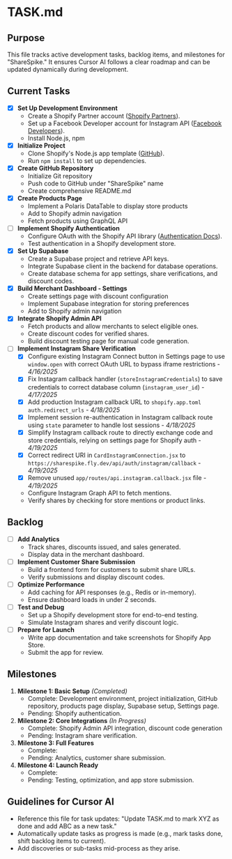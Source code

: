 # TASK.md

## Purpose
This file tracks active development tasks, backlog items, and milestones for "ShareSpike." It ensures Cursor AI follows a clear roadmap and can be updated dynamically during development.

## Current Tasks
- [x] **Set Up Development Environment**
  - Create a Shopify Partner account ([Shopify Partners](https://partners.shopify.com)).
  - Set up a Facebook Developer account for Instagram API ([Facebook Developers](https://developers.facebook.com)).
  - Install Node.js, npm
- [x] **Initialize Project**
  - Clone Shopify's Node.js app template ([GitHub](https://github.com/Shopify/shopify-app-template-node)).
  - Run `npm install` to set up dependencies.
- [x] **Create GitHub Repository**
  - Initialize Git repository
  - Push code to GitHub under "ShareSpike" name
  - Create comprehensive README.md
- [x] **Create Products Page**
  - Implement a Polaris DataTable to display store products
  - Add to Shopify admin navigation
  - Fetch products using GraphQL API
- [ ] **Implement Shopify Authentication**
  - Configure OAuth with the Shopify API library ([Authentication Docs](https://shopify.dev/docs/apps/auth/oauth)).
  - Test authentication in a Shopify development store.
- [x] **Set Up Supabase**
  - Create a Supabase project and retrieve API keys.
  - Integrate Supabase client in the backend for database operations.
  - Create database schema for app settings, share verifications, and discount codes.
- [x] **Build Merchant Dashboard - Settings**
  - Create settings page with discount configuration
  - Implement Supabase integration for storing preferences
  - Add to Shopify admin navigation
- [x] **Integrate Shopify Admin API**
  - Fetch products and allow merchants to select eligible ones.
  - Create discount codes for verified shares.
  - Build discount testing page for manual code generation.
- [ ] **Implement Instagram Share Verification**
  - [x] Configure existing Instagram Connect button in Settings page to use `window.open` with correct OAuth URL to bypass iframe restrictions - *4/16/2025*
  - [x] Fix Instagram callback handler (`storeInstagramCredentials`) to save credentials to correct database column (`instagram_user_id`) - *4/17/2025*
  - [x] Add production Instagram callback URL to `shopify.app.toml` `auth.redirect_urls` - *4/18/2025*
  - [x] Implement session re-authentication in Instagram callback route using `state` parameter to handle lost sessions - *4/18/2025*
  - [x] Simplify Instagram callback route to directly exchange code and store credentials, relying on settings page for Shopify auth - *4/19/2025*
  - [x] Correct redirect URI in `CardInstagramConnection.jsx` to `https://sharespike.fly.dev/api/auth/instagram/callback` - *4/19/2025*
  - [x] Remove unused `app/routes/api.instagram.callback.jsx` file - *4/19/2025*
  - Configure Instagram Graph API to fetch mentions.
  - Verify shares by checking for store mentions or product links.

## Backlog
- [ ] **Add Analytics**
  - Track shares, discounts issued, and sales generated.
  - Display data in the merchant dashboard.
- [ ] **Implement Customer Share Submission**
  - Build a frontend form for customers to submit share URLs.
  - Verify submissions and display discount codes.
- [ ] **Optimize Performance**
  - Add caching for API responses (e.g., Redis or in-memory).
  - Ensure dashboard loads in under 2 seconds.
- [ ] **Test and Debug**
  - Set up a Shopify development store for end-to-end testing.
  - Simulate Instagram shares and verify discount logic.
- [ ] **Prepare for Launch**
  - Write app documentation and take screenshots for Shopify App Store.
  - Submit the app for review.

## Milestones
1. **Milestone 1: Basic Setup** *(Completed)*
   - Complete: Development environment, project initialization, GitHub repository, products page display, Supabase setup, Settings page.
   - Pending: Shopify authentication.
2. **Milestone 2: Core Integrations** *(In Progress)*
   - Complete: Shopify Admin API integration, discount code generation
   - Pending: Instagram share verification.
3. **Milestone 3: Full Features**
   - Complete: 
   - Pending: Analytics, customer share submission.
4. **Milestone 4: Launch Ready**
   - Complete: 
   - Pending: Testing, optimization, and app store submission.

## Guidelines for Cursor AI
- Reference this file for task updates: "Update TASK.md to mark XYZ as done and add ABC as a new task."
- Automatically update tasks as progress is made (e.g., mark tasks done, shift backlog items to current).
- Add discoveries or sub-tasks mid-process as they arise.
